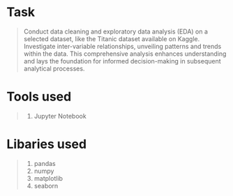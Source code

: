 # Task
> Conduct data cleaning and exploratory data analysis (EDA) on a selected dataset, like the Titanic dataset available on Kaggle.
> Investigate inter-variable relationships, unveiling patterns and trends within the data.
> This comprehensive analysis enhances understanding and lays the foundation for informed decision-making in subsequent analytical processes.

# Tools used 
> 1. Jupyter Notebook

# Libaries used 
> 1. pandas
> 2. numpy
> 3. matplotlib
> 4. seaborn
